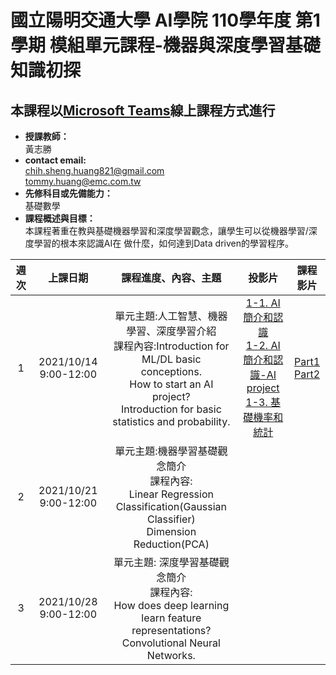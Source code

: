 # 國立陽明交通大學 AI學院 110學年度 第1學期 模組單元課程-機器與深度學習基礎知識初探
## 本課程以[Microsoft Teams](https://reurl.cc/6DQW3k)線上課程方式進行
* **授課教師：** <br>
 黃志勝 <br>
* **contact email:**<br> 
chih.sheng.huang821@gmail.com<br>
tommy.huang@emc.com.tw<br>
* **先修科目或先備能力：**<br>
 基礎數學<br>
* **課程概述與目標：**<br>
 本課程著重在教與基礎機器學習和深度學習觀念，讓學生可以從機器學習/深度學習的根本來認識AI在
做什麼，如何達到Data driven的學習程序。

 |週次|上課日期|課程進度、內容、主題|投影片|課程影片|
 |:---:|:---:|:---:|:---:|:---:|
 |1|2021/10/14 9:00-12:00|單元主題:人工智慧、機器學習、深度學習介紹 <br>課程內容:Introduction for ML/DL basic conceptions. <br>How to start an AI project? <br>Introduction for basic statistics and probability.|[1-1. AI簡介和認識](https://github.com/TommyHuang821/NYCU_AIcollege_course/blob/main/1-1%20AI%E7%B0%A1%E4%BB%8B%E5%92%8C%E8%AA%8D%E8%AD%98.pdf) <br> [1-2. AI簡介和認識-AI project](https://github.com/TommyHuang821/NYCU_AIcollege_course/blob/main/1-2%20AI%E7%B0%A1%E4%BB%8B%E5%92%8C%E8%AA%8D%E8%AD%98-AI%20project.pdf) <br>[1-3. 基礎機率和統計](https://github.com/TommyHuang821/NYCU_AIcollege_course/blob/main/1-3%20%E5%9F%BA%E7%A4%8E%E6%A9%9F%E7%8E%87%E5%92%8C%E7%B5%B1%E8%A8%88.pdf) |[Part1](https://drive.google.com/file/d/1oYt-90MNXOgUNQO84Dc4bbx5J3Lhcmv5/view?usp=sharing)<br>[Part2](https://drive.google.com/file/d/1EHD85Wu9zvb1ZpNt9DCg0I2agGYXC5Ok/view?usp=sharing)|
 |2|2021/10/21 9:00-12:00|單元主題:機器學習基礎觀念簡介<br>課程內容:<br>Linear Regression<br>Classification(Gaussian Classifier)<br>Dimension Reduction(PCA)| ||
 |3|2021/10/28 9:00-12:00|單元主題: 深度學習基礎觀念簡介<br>課程內容:<br>How does deep learning learn feature representations?<br>Convolutional Neural Networks.| ||



